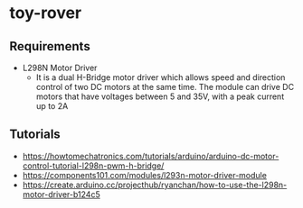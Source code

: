 # toy-rover

## Requirements
 + L298N Motor Driver
   - It is a dual H-Bridge motor driver which allows speed and direction control of two DC motors at the same time.
     The module can drive DC motors that have voltages between 5 and 35V, with a peak current up to 2A
## Tutorials
 + https://howtomechatronics.com/tutorials/arduino/arduino-dc-motor-control-tutorial-l298n-pwm-h-bridge/
 + https://components101.com/modules/l293n-motor-driver-module
 + https://create.arduino.cc/projecthub/ryanchan/how-to-use-the-l298n-motor-driver-b124c5

